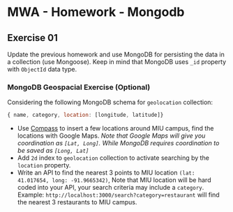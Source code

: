# MWA - Homework - Mongodb
## Exercise 01
Update the previous homework and use MongoDB for persisting the data in a collection (use Mongoose). Keep in mind that MongoDB uses `_id` property with `ObjectId` data type.

### MongoDB Geospacial Exercise (Optional)
Considering the following MongoDB schema for `geolocation` collection:
```javascript
{ name, category, location: [longitude, latitude]}
```
* Use [Compass](https://www.mongodb.com/try/download/compass) to insert a few locations around MIU campus, find the locations with Google Maps. *Note that Google Maps will give you coordination as `[Lat, Long]`. While MongoDB requires coordination to be saved as `[Long, Lat]`*   
* Add `2d` index to `geolocation` collection to activate searching by the `location` property.
* Write an API to find the nearest 3 points to MIU location `(lat: 41.017654, long: -91.9665342)`, Note that MIU location will be hard coded into your API, your search criteria may include a `category`.  
Example: `http://localhost:3000/search?category=restaurant` will find the nearest 3 restaurants to MIU campus.
  
